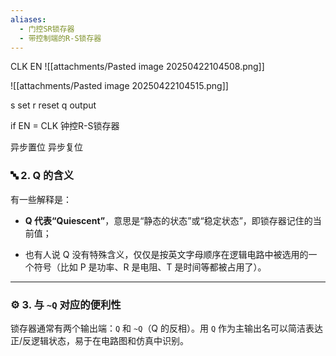 ```yaml
---
aliases:
  - 门控SR锁存器
  - 带控制端的R-S锁存器
---
```


CLK
EN
![[attachments/Pasted image 20250422104508.png]]

![[attachments/Pasted image 20250422104515.png]]

s set
r reset
q output

if EN = CLK
钟控R-S锁存器

异步置位
异步复位

### 🔤 2. Q 的含义

有一些解释是：

- **Q 代表“Quiescent”**，意思是“静态的状态”或“稳定状态”，即锁存器记住的当前值；
    
- 也有人说 Q 没有特殊含义，仅仅是按英文字母顺序在逻辑电路中被选用的一个符号（比如 P 是功率、R 是电阻、T 是时间等都被占用了）。
    

---

### ⚙️ 3. 与 `~Q` 对应的便利性

锁存器通常有两个输出端：`Q` 和 `~Q`（Q 的反相）。用 `Q` 作为主输出名可以简洁表达正/反逻辑状态，易于在电路图和仿真中识别。